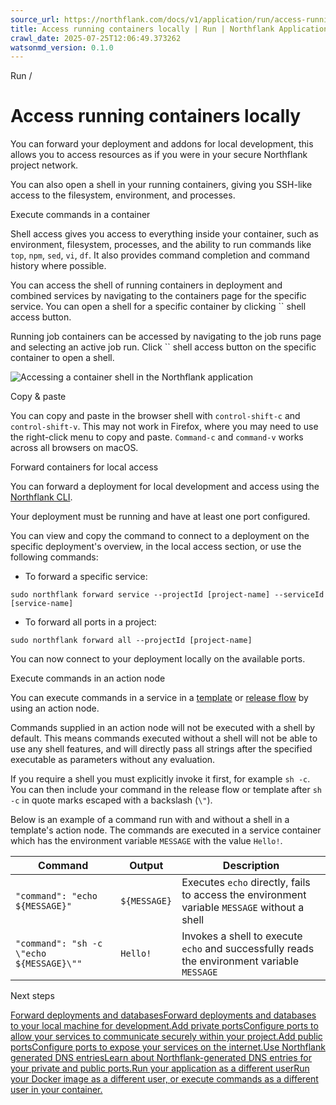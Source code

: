 ```yaml
---
source_url: https://northflank.com/docs/v1/application/run/access-running-containers-locally
title: Access running containers locally | Run | Northflank Application docs
crawl_date: 2025-07-25T12:06:49.373262
watsonmd_version: 0.1.0
---
```


Run / 

# Access running containers locally

You can forward your deployment and addons for local development, this allows you to access resources as if you were in your secure Northflank project network.

You can also open a shell in your running containers, giving you SSH-like access to the filesystem, environment, and processes.

Execute commands in a container

Shell access gives you access to everything inside your container, such as environment, filesystem, processes, and the ability to run commands like `top`, `npm`, `sed`, `vi`, `df`. It also provides command completion and command history where possible.

You can access the shell of running containers in deployment and combined services by navigating to the containers page for the specific service. You can open a shell for a specific container by clicking `` shell access button.

Running job containers can be accessed by navigating to the job runs page and selecting an active job run. Click `` shell access button on the specific container to open a shell.

![Accessing a container shell in the Northflank application](https://assets.northflank.com/documentation/v1/application/run/access-running-containers-locally/shell-access-container.png)

Copy & paste

You can copy and paste in the browser shell with `control-shift-c` and `control-shift-v`. This may not work in Firefox, where you may need to use the right-click menu to copy and paste. `Command-c` and `command-v` works across all browsers on macOS.

Forward containers for local access

You can forward a deployment for local development and access using the [Northflank CLI](../../api/use-the-cli).

Your deployment must be running and have at least one port configured.

You can view and copy the command to connect to a deployment on the specific deployment's overview, in the local access section, or use the following commands:

  * To forward a specific service:

`sudo northflank forward service --projectId [project-name] --serviceId [service-name]`
  * To forward all ports in a project:

`sudo northflank forward all --projectId [project-name]`



You can now connect to your deployment locally on the available ports.

Execute commands in an action node

You can execute commands in a service in a [template](../infrastructure-as-code/template-nodes#action-nodes) or [release flow](../release/configure-a-release-flow#run-action) by using an action node.

Commands supplied in an action node will not be executed with a shell by default. This means commands executed without a shell will not be able to use any shell features, and will directly pass all strings after the specified executable as parameters without any evaluation.

If you require a shell you must explicitly invoke it first, for example `sh -c`. You can then include your command in the release flow or template after `sh -c` in quote marks escaped with a backslash (`\"`).

Below is an example of a command run with and without a shell in a template's action node. The commands are executed in a service container which has the environment variable `MESSAGE` with the value `Hello!`.

Command| Output| Description  
---|---|---  
`"command": "echo ${MESSAGE}"`| `${MESSAGE}`| Executes `echo` directly, fails to access the environment variable `MESSAGE` without a shell  
`"command": "sh -c \"echo ${MESSAGE}\""`| `Hello!`| Invokes a shell to execute `echo` and successfully reads the environment variable `MESSAGE`  
  
Next steps

[Forward deployments and databasesForward deployments and databases to your local machine for development.](/docs/v1/api/forwarding)[Add private portsConfigure ports to allow your services to communicate securely within your project.](/docs/v1/application/network/configure-ports#private-ports)[Add public portsConfigure ports to expose your services on the internet.](/docs/v1/application/network/configure-ports#public-ports)[Use Northflank generated DNS entriesLearn about Northflank-generated DNS entries for your private and public ports.](/docs/v1/application/network/configure-ports)[Run your application as a different userRun your Docker image as a different user, or execute commands as a different user in your container.](/docs/v1/application/run/run-as-a-different-user#run-a-command-as-a-different-user)